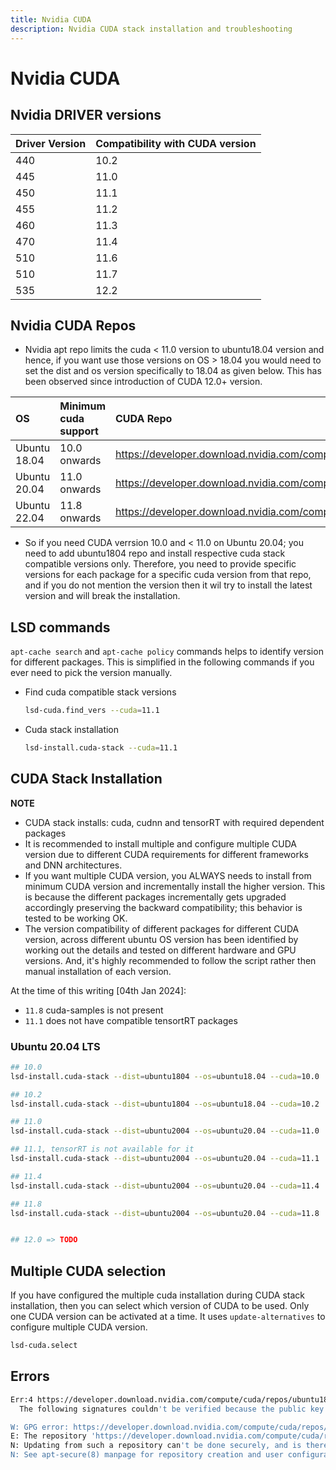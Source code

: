 ```yaml
---
title: Nvidia CUDA
description: Nvidia CUDA stack installation and troubleshooting
---
```



# Nvidia CUDA




## Nvidia DRIVER versions

|Driver Version | Compatibility with CUDA version |
|:---|:---|
|440 | 10.2 |
|445 | 11.0 |
|450 | 11.1 |
|455 | 11.2 |
|460 | 11.3 |
|470 | 11.4 |
|510 | 11.6 |
|510 | 11.7 |
|535 | 12.2 |


## Nvidia CUDA Repos

* Nvidia apt repo limits the cuda < 11.0 version to ubuntu18.04 version and hence, if you want use those versions on OS > 18.04 you would need to set the dist and os version specifically to 18.04 as given below. This has been observed since introduction of CUDA 12.0+ version.


| OS | Minimum cuda support | CUDA Repo |
|:---|:---|:---|
| Ubuntu 18.04 | 10.0 onwards | https://developer.download.nvidia.com/compute/cuda/repos/ubuntu1804/x86_64 |
| Ubuntu 20.04 | 11.0 onwards | https://developer.download.nvidia.com/compute/cuda/repos/ubuntu2004/x86_64 |
| Ubuntu 22.04 | 11.8 onwards | https://developer.download.nvidia.com/compute/cuda/repos/ubuntu2204/x86_64 |


* So if you need CUDA verrsion 10.0 and < 11.0 on Ubuntu 20.04; you need to add ubuntu1804 repo and install respective cuda stack compatible versions only. Therefore, you need to provide specific versions for each package for a specific cuda version from that repo, and if you do not mention the version then it wil try to install the latest version and will break the installation.

## LSD commands

`apt-cache search` and `apt-cache policy` commands helps to identify version for different packages. This is simplified in the following commands if you ever need to pick the version manually.

* Find cuda compatible stack versions
    ```bash
    lsd-cuda.find_vers --cuda=11.1
    ```
* Cuda stack installation
    ```bash
    lsd-install.cuda-stack --cuda=11.1
    ```


## CUDA Stack Installation


**NOTE**

* CUDA stack installs: cuda, cudnn and tensorRT with required dependent packages
* It is recommended to install multiple and configure multiple CUDA version due to different CUDA requirements for different frameworks and DNN architectures.
* If you want multiple CUDA version, you ALWAYS needs to install from minimum CUDA version and incrementally install the higher version. This is because the different packages incrementally gets upgraded accordingly preserving the backward compatibility; this behavior is tested to be working OK.
* The version compatibility of different packages for different CUDA version, across different ubuntu OS version has been identified by working out the details and tested on different hardware and GPU versions. And, it's highly recommended to follow the script rather then manual installation of each version.

At the time of this writing [04th Jan 2024]:
* `11.8` cuda-samples is not present
* `11.1` does not have compatible tensortRT packages



### Ubuntu 20.04 LTS

```bash
## 10.0
lsd-install.cuda-stack --dist=ubuntu1804 --os=ubuntu18.04 --cuda=10.0

## 10.2
lsd-install.cuda-stack --dist=ubuntu1804 --os=ubuntu18.04 --cuda=10.2

## 11.0
lsd-install.cuda-stack --dist=ubuntu2004 --os=ubuntu20.04 --cuda=11.0

## 11.1, tensorRT is not available for it
lsd-install.cuda-stack --dist=ubuntu2004 --os=ubuntu20.04 --cuda=11.1

## 11.4
lsd-install.cuda-stack --dist=ubuntu2004 --os=ubuntu20.04 --cuda=11.4

## 11.8
lsd-install.cuda-stack --dist=ubuntu2004 --os=ubuntu20.04 --cuda=11.8


## 12.0 => TODO
```


## Multiple CUDA selection

If you have configured the multiple cuda installation during CUDA stack installation, then you can select which version of CUDA to be used. Only one CUDA version can be activated at a time. It uses `update-alternatives` to configure multiple CUDA version.

```bash
lsd-cuda.select
```


## Errors

```bash
Err:4 https://developer.download.nvidia.com/compute/cuda/repos/ubuntu1804/x86_64  InRelease                              
  The following signatures couldn't be verified because the public key is not available: NO_PUBKEY A4B469963BF863CC

W: GPG error: https://developer.download.nvidia.com/compute/cuda/repos/ubuntu1804/x86_64  InRelease: The following signatures couldn't be verified because the public key is not available: NO_PUBKEY A4B469963BF863CC
E: The repository 'https://developer.download.nvidia.com/compute/cuda/repos/ubuntu1804/x86_64  InRelease' is no longer signed.
N: Updating from such a repository can't be done securely, and is therefore disabled by default.
N: See apt-secure(8) manpage for repository creation and user configuration details.
```
